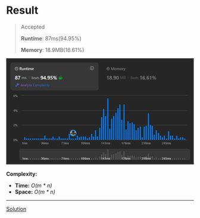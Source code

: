 # Result

> Accepted
>
> **Runtime**: 87ms(94.95%)
>
> **Memory**: 18.9MB(16.61%)


![Result Image](result.png)


**Complexity:**

- **Time:** *O(m * n)*
- **Space:** *O(m * n)*


---

[Solution](https://leetcode.com/problems/image-smoother/solutions/4423089/beats-98-15-in-easy-ways-4-method-explained-c-solution-with-time-and-space-complexity/)
